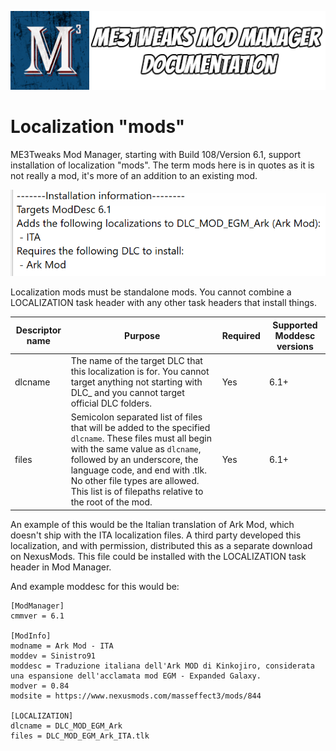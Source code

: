 ![Documentation Image](images/documentation_header.png)

# Localization "mods"

ME3Tweaks Mod Manager, starting with Build 108/Version 6.1, support installation of localization "mods". The term mods here is in quotes as it is not really a mod, it's more of an addition to an existing mod. 

![Localization Example](images/documentation_localizations.png)

Localization mods must be standalone mods. You cannot combine a LOCALIZATION task header with any other task headers that install things.

| Descriptor name | Purpose | Required | Supported Moddesc versions |
|-----------------|------------------------------------------------------------------------------------------------------------------------------------------------------------------------------------------------------------------------------------------------------------------------------------------------------------|----------|----------------------------|
| dlcname | The name of the target DLC that this localization is for. You cannot target anything not starting with DLC_ and you cannot target official DLC folders. | Yes | 6.1+ |
| files | Semicolon separated list of files that will be added to the specified `dlcname`. These files must all begin with the same value as `dlcname`, followed by an underscore, the language code, and end with .tlk. No other file types are allowed. This list is of filepaths relative to the root of the mod. | Yes | 6.1+ |

An example of this would be the Italian translation of Ark Mod, which doesn't ship with the ITA localization files. A third party developed this localization, and with permission, distributed this as a separate download on NexusMods. This file could be installed with the LOCALIZATION task header in Mod Manager.


And example moddesc for this would be:
```
[ModManager]
cmmver = 6.1

[ModInfo]
modname = Ark Mod - ITA
moddev = Sinistro91
moddesc = Traduzione italiana dell'Ark MOD di Kinkojiro, considerata una espansione dell'acclamata mod EGM - Expanded Galaxy.
modver = 0.84
modsite = https://www.nexusmods.com/masseffect3/mods/844

[LOCALIZATION]
dlcname = DLC_MOD_EGM_Ark
files = DLC_MOD_EGM_Ark_ITA.tlk

```